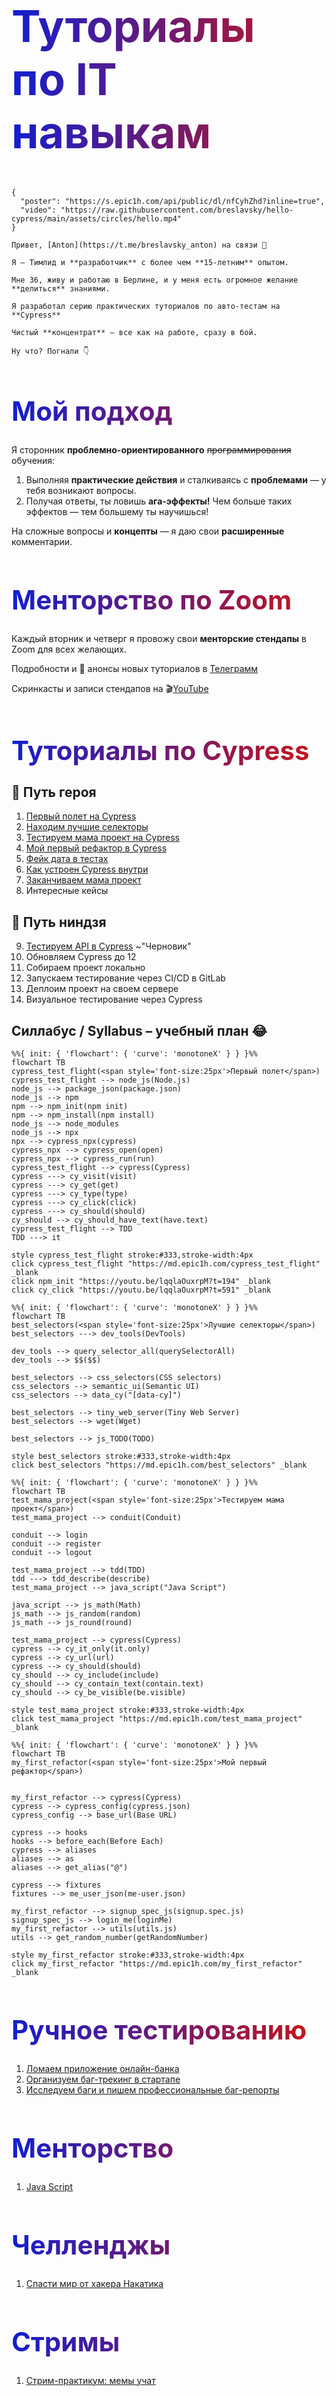 <h1 class="title">Туториалы<br>по IT навыкам</h1>

<style>
h1 {
  background: #121FCF;
  font-size: 3em;
  background: linear-gradient(to right, #121FCF 0%, #CF1512 100%);
  -webkit-background-clip: text;
  -webkit-text-fill-color: transparent;
}
h1.title {
  font-size: 5em;
}
</style>

```text circle hello_from_anton
{
  "poster": "https://s.epic1h.com/api/public/dl/nfCyhZhd?inline=true",
  "video": "https://raw.githubusercontent.com/breslavsky/hello-cypress/main/assets/circles/hello.mp4"
}

Привет, [Anton](https://t.me/breslavsky_anton) на связи 🤙

Я — Тимлид и **разработчик** с более чем **15-летним** опытом. 

Мне 36, живу и работаю в Берлине, и у меня есть огромное желание **делиться** знаниями.

Я разработал серию практических туториалов по авто-тестам на **Cypress**

Чистый **концентрат** — все как на работе, сразу в бой.

Ну что? Погнали 👇
```

# Мой подход

Я сторонник **проблемно-ориентированного** ~~программирования~~ обучения:
1. Выполняя **практические действия** и сталкиваясь с **проблемами** — у тебя возникают вопросы.
2. Получая ответы, ты ловишь **ага-эффекты!** Чем больше таких эффектов — тем большему ты научишься!

На сложные вопросы и **концепты** — я даю свои **расширенные** комментарии.

# Менторство по Zoom

Каждый вторник и четверг я провожу свои **менторские стендапы** в Zoom для всех желающих.

Подробности и 🔔 анонсы новых туториалов в [Телеграмм](https://t.me/epic_one_hour)

Скринкасты и записи стендапов на 🎬[YouTube](https://www.youtube.com/@epic_one_hour)

# Туториалы по Cypress

## 🦸 Путь героя

1. [Первый полет на Cypress](https://md.epic1h.com/cypress_test_flight)
2. [Находим лучшие селекторы](https://md.epic1h.com/best_selectors)
3. [Тестируем мама проект на Cypress](https://md.epic1h.com/test_mama_project)
4. [Мой первый рефактор в Cypress](https://md.epic1h.com/my_first_refactor)
5. [Фейк дата в тестах](https://md.epic1h.com/fake_data)
6. [Как устроен Cypress внутри](https://md.epic1h.com/deep_cypress)
7. [Заканчиваем мама проект](https://md.epic1h.com/finish_mama_project)
8. Интересные кейсы

## 🥷 Путь ниндзя

9. [Тестируем API в Cypress](https://md.epic1h.com/test_api) ~"Черновик"
10.  Обновляем Cypress до 12
11. Собираем проект локально
12. Запускаем тестирование через CI/CD в GitLab
13. Деплоим проект на своем сервере
14. Визуальное тестирование через Cypress

## Силлабус / Syllabus – учебный план 😂

```mermaid
%%{ init: { 'flowchart': { 'curve': 'monotoneX' } } }%%
flowchart TB
cypress_test_flight(<span style='font-size:25px'>Первый полет</span>)
cypress_test_flight --> node_js(Node.js)
node_js --> package_json(package.json)
node_js --> npm
npm --> npm_init(npm init)
npm --> npm_install(npm install)
node_js --> node_modules
node_js --> npx
npx --> cypress_npx(cypress)
cypress_npx --> cypress_open(open)
cypress_npx --> cypress_run(run)
cypress_test_flight --> cypress(Cypress)
cypress ---> cy_visit(visit)
cypress ---> cy_get(get)
cypress ---> cy_type(type)
cypress ---> cy_click(click)
cypress ---> cy_should(should)
cy_should --> cy_should_have_text(have.text)
cypress_test_flight --> TDD
TDD ---> it

style cypress_test_flight stroke:#333,stroke-width:4px
click cypress_test_flight "https://md.epic1h.com/cypress_test_flight" _blank
click npm_init "https://youtu.be/lqqlaOuxrpM?t=194" _blank
click cy_click "https://youtu.be/lqqlaOuxrpM?t=591" _blank
```

```mermaid
%%{ init: { 'flowchart': { 'curve': 'monotoneX' } } }%%
flowchart TB
best_selectors(<span style='font-size:25px'>Лучшие селекторы</span>)
best_selectors ---> dev_tools(DevTools)

dev_tools --> query_selector_all(querySelectorAll)
dev_tools --> $$($$)

best_selectors --> css_selectors(CSS selectors)
css_selectors --> semantic_ui(Semantic UI)
css_selectors --> data_cy("[data-cy]")

best_selectors --> tiny_web_server(Tiny Web Server)
best_selectors --> wget(Wget)

best_selectors --> js_TODO(TODO)

style best_selectors stroke:#333,stroke-width:4px
click best_selectors "https://md.epic1h.com/best_selectors" _blank
```

```mermaid
%%{ init: { 'flowchart': { 'curve': 'monotoneX' } } }%%
flowchart TB
test_mama_project(<span style='font-size:25px'>Тестируем мама проект</span>)
test_mama_project --> conduit(Conduit)

conduit --> login
conduit --> register
conduit --> logout

test_mama_project --> tdd(TDD)
tdd ---> tdd_describe(describe)
test_mama_project --> java_script("Java Script")

java_script --> js_math(Math)
js_math --> js_random(random)
js_math --> js_round(round)

test_mama_project --> cypress(Cypress)
cypress --> cy_it_only(it.only)
cypress --> cy_url(url)
cypress --> cy_should(should)
cy_should --> cy_include(include)
cy_should --> cy_contain_text(contain.text)
cy_should --> cy_be_visible(be.visible)

style test_mama_project stroke:#333,stroke-width:4px
click test_mama_project "https://md.epic1h.com/test_mama_project" _blank
```

```mermaid
%%{ init: { 'flowchart': { 'curve': 'monotoneX' } } }%%
flowchart TB
my_first_refactor(<span style='font-size:25px'>Мой первый рефактор</span>)


my_first_refactor --> cypress(Cypress)
cypress --> cypress_config(cypress.json)
cypress_config --> base_url(Base URL)

cypress --> hooks
hooks --> before_each(Before Each)
cypress --> aliases
aliases --> as
aliases --> get_alias("@")

cypress --> fixtures
fixtures --> me_user_json(me-user.json)

my_first_refactor --> signup_spec_js(signup.spec.js)
signup_spec_js --> login_me(loginMe)
my_first_refactor --> utils(utils.js)
utils --> get_random_number(getRandomNumber)

style my_first_refactor stroke:#333,stroke-width:4px
click my_first_refactor "https://md.epic1h.com/my_first_refactor" _blank
```

# Ручное тестированию

1. [Ломаем приложение онлайн-банка](https://md.epic1h.com/became_a_tester)
1. [Организуем баг-трекинг в стартапе](https://md.epic1h.com/bug_tracking)
1. [Исследуем баги и пишем профессиональные баг-репорты](https://md.epic1h.com/perfect_bug_reports)

# Менторство

1. [Java Script](https://md.epic1h.com/js_mentor)

# Челленджы

1. [Спасти мир от хакера Hакатика](https://md.epic1h.com/save_the_world)

# Стримы

1. [Стрим-практикум: мемы учат](https://md.epic1h.com/memes_teach)

